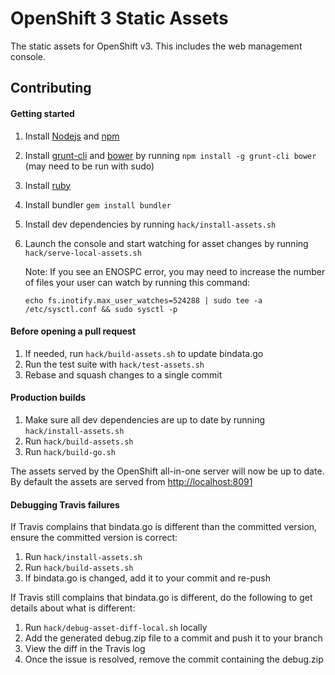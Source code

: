 OpenShift 3 Static Assets
=========================
The static assets for OpenShift v3.  This includes the web management console.

Contributing
------------

#### Getting started
1. Install [Nodejs](http://nodejs.org/) and [npm](https://www.npmjs.org/)
2. Install [grunt-cli](http://gruntjs.com/installing-grunt) and [bower](http://bower.io/) by running `npm install -g grunt-cli bower` (may need to be run with sudo)
3. Install [ruby](https://www.ruby-lang.org/en/)
4. Install bundler `gem install bundler`
5. Install dev dependencies by running `hack/install-assets.sh`
6. Launch the console and start watching for asset changes by running `hack/serve-local-assets.sh`

    Note: If you see an ENOSPC error, you may need to increase the number of files your user can watch by running this command:
    
    ```
    echo fs.inotify.max_user_watches=524288 | sudo tee -a /etc/sysctl.conf && sudo sysctl -p
    ```

#### Before opening a pull request
1. If needed, run `hack/build-assets.sh` to update bindata.go
2. Run the test suite with `hack/test-assets.sh`
3. Rebase and squash changes to a single commit

#### Production builds
1. Make sure all dev dependencies are up to date by running `hack/install-assets.sh`
2. Run `hack/build-assets.sh`
3. Run `hack/build-go.sh`

The assets served by the OpenShift all-in-one server will now be up to date. By default the assets are served from [http://localhost:8091](http://localhost:8091)

#### Debugging Travis failures
If Travis complains that bindata.go is different than the committed version, ensure the committed version is correct:

1. Run `hack/install-assets.sh`
2. Run `hack/build-assets.sh`
3. If bindata.go is changed, add it to your commit and re-push

If Travis still complains that bindata.go is different, do the following to get details about what is different:

1. Run `hack/debug-asset-diff-local.sh` locally
2. Add the generated debug.zip file to a commit and push it to your branch
3. View the diff in the Travis log
4. Once the issue is resolved, remove the commit containing the debug.zip
